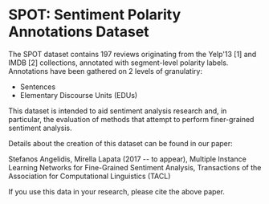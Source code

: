 # SPOT: Sentiment Polarity Annotations Dataset

The SPOT dataset contains 197 reviews originating from the Yelp'13 [1] and IMDB [2] collections,
annotated with segment-level polarity labels. Annotations have been gathered on 2 levels of 
granulatiry:

 - Sentences
 - Elementary Discourse Units (EDUs)

This dataset is intended to aid sentiment analysis research and, in particular, the evaluation of
methods that attempt to perform finer-grained sentiment analysis.



Details about the creation of this dataset can be found in our paper:

Stefanos Angelidis, Mirella Lapata (2017 -- to appear), 
Multiple Instance Learning Networks for Fine-Grained Sentiment Analysis,
Transactions of the Association for Computational Linguistics (TACL)

If you use this data in your research, please cite the above paper.
